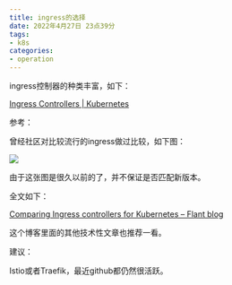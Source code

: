 ```yaml
---
title: ingress的选择
date: 2022年4月27日 23点39分
tags:
- k8s
categories:
- operation
---
```


ingress控制器的种类丰富，如下：

[Ingress Controllers | Kubernetes](https://kubernetes.io/docs/concepts/services-networking/ingress-controllers/)

参考：

曾经社区对比较流行的ingress做过比较，如下图：

![](https://images-pigo.oss-cn-beijing.aliyuncs.com/20220427234937.png)

由于这张图是很久以前的了，并不保证是否匹配新版本。

全文如下：

[Comparing Ingress controllers for Kubernetes – Flant blog](https://blog.flant.com/comparing-ingress-controllers-for-kubernetes/)

这个博客里面的其他技术性文章也推荐一看。

建议：

Istio或者Traefik，最近github都仍然很活跃。